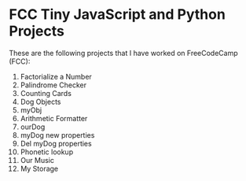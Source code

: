 # FCC Tiny JavaScript and Python Projects

These are the following projects that I have worked on FreeCodeCamp (FCC):

1. Factorialize a Number
2. Palindrome Checker
3. Counting Cards
4. Dog Objects
5. myObj 
6. Arithmetic Formatter
7. ourDog 
8. myDog new properties
9. Del myDog properties
10. Phonetic lookup 
11. Our Music 
12. My Storage 

